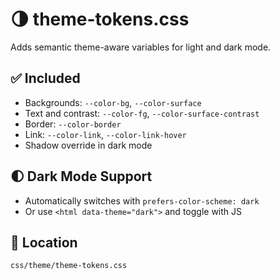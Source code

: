 # 🌗 theme-tokens.css

Adds semantic theme-aware variables for light and dark mode.

## ✅ Included

- Backgrounds: `--color-bg`, `--color-surface`
- Text and contrast: `--color-fg`, `--color-surface-contrast`
- Border: `--color-border`
- Link: `--color-link`, `--color-link-hover`
- Shadow override in dark mode

## 🌓 Dark Mode Support

- Automatically switches with `prefers-color-scheme: dark`
- Or use `<html data-theme="dark">` and toggle with JS

## 📁 Location

`css/theme/theme-tokens.css`